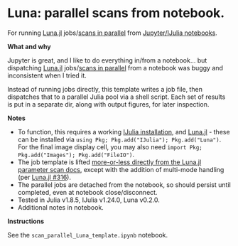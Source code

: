 # Luna: parallel scans from notebook.

For running [Luna.jl](https://github.com/LupoLab/Luna.jl) jobs/[scans in parallel](http://lupo-lab.com/Luna.jl/stable/scans.html#Parameter-scans) from [Jupyter/IJulia notebooks](https://julialang.github.io/IJulia.jl/stable/).


**What and why**

Jupyter is great, and I like to do everything in/from a notebook... but dispatching [Luna.jl](https://github.com/LupoLab/Luna.jl) jobs/[scans in parallel](http://lupo-lab.com/Luna.jl/stable/scans.html#Parameter-scans) from a notebook was buggy and inconsistent when I tried it. 

Instead of running jobs directly, this template writes a job file, then dispatches that to a parallel Julia pool via a shell script. Each set of results is put in a separate dir, along with output figures, for later inspection.


**Notes**

- To function, this requires a working [IJulia installation](https://julialang.github.io/IJulia.jl/stable/), and [Luna.jl](https://github.com/LupoLab/Luna.jl) - these can be installed via `using Pkg; Pkg.add("IJulia"); Pkg.add("Luna")`. For the final image display cell, you may also need `import Pkg; Pkg.add("Images"); Pkg.add("FileIO")`.
- The job template is lifted [more-or-less directly from the Luna.jl parameter scan docs](http://lupo-lab.com/Luna.jl/stable/scans.html#Parameter-scans), except with the addition of multi-mode handling (per [Luna.jl #316](https://github.com/LupoLab/Luna.jl/issues/316)).
- The parallel jobs are detached from the notebook, so should persist until completed, even at notebook close/disconnect.
- Tested in Julia v1.8.5, IJulia v1.24.0, Luna v0.2.0. 
- Additional notes in notebook.


**Instructions**

See the `scan_parallel_Luna_template.ipynb` notebook.